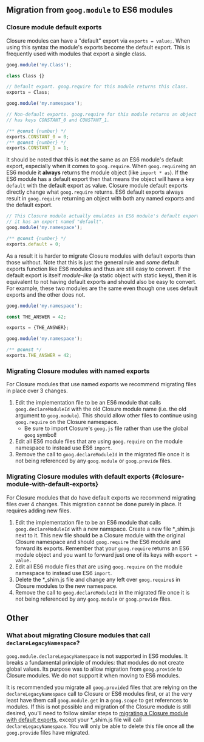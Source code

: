 ## Migration from `goog.module` to ES6 modules

### Closure module default exports

Closure modules can have a "default" export via `exports = value;`. When using
this syntax the module's exports become the default export. This is frequently
used with modules that export a single class.

```javascript
goog.module('my.Class');

class Class {}

// Default export. goog.require for this module returns this class.
exports = Class;
```

```javascript
goog.module('my.namespace');

// Non-default exports. goog.require for this module returns an object that
// has keys CONSTANT_0 and CONSTANT_1.

/** @const {number} */
exports.CONSTANT_0 = 0;
/** @const {number} */
exports.CONSTANT_1 = 1;
```

It should be noted that this is **not** the same as an ES6 module's default
export, especially when it comes to `goog.require`. When `goog.require`ing an
ES6 module it **always** returns the module object (like `import * as`). If the
ES6 module has a default export then that means the object will have a key
`default` with the default export as value. Closure module default exports
directly change what `goog.require` returns. ES6 default exports always result in
`goog.require` returning an object with both any named exports and the default
export.

```javascript
// This Closure module actually emulates an ES6 module's default export because
// it has an export named "default".
goog.module('my.namespace');

/** @const {number} */
exports.default = 0;
```

As a result it is harder to migrate Closure modules with default exports than
those without. Note that this is just the general rule and _some_ default
exports function like ES6 modules and thus are still easy to convert. If the
default export is itself _module-like_ (a static object with static keys), then
it is equivalent to not having default exports and should also be easy to
convert. For example, these two modules are the same even though one uses
default exports and the other does not.

```javascript
goog.module('my.namespace');

const THE_ANSWER = 42;

exports = {THE_ANSWER};
```

```javascript
goog.module('my.namespace');

/** @const */
exports.THE_ANSWER = 42;
```

### Migrating Closure modules with named exports

For Closure modules that use named exports we recommend migrating files in place
over 3 changes.

1.  Edit the implementation file to be an ES6 module that calls
    `goog.declareModuleId` with the old Closure module name (i.e. the old
    argument to `goog.module`). This should allow other files to continue using
    `goog.require` on the Closure namespace.
    -   Be sure to import Closure's `goog.js` file rather than use the global
        `goog` symbol!
1.  Edit all ES6 module files that are using `goog.require` on the module
    namespace to instead use ES6 `import`.
1.  Remove the call to `goog.declareModuleId` in the migrated file once it is
    not being referenced by any `goog.module` or `goog.provide` files.

### Migrating Closure modules with default exports {#closure-module-with-default-exports}

For Closure modules that do have default exports we recommend migrating files
over 4 changes. This migration cannot be done purely in place. It requires adding
new files.

1.  Edit the implementation file to be an ES6 module that calls
    `goog.declareModuleId` with a new namspace. Create a new file \*\_shim.js
    next to it. This new file should be a Closure module with the original
    Closure namespace and should `goog.require` the ES6 module and forward its
    exports. Remember that your `goog.require` returns an ES6 module object and
    you want to forward just one of its keys with `export = value.`
1.  Edit all ES6 module files that are using `goog.require` on the module
    namespace to instead use ES6 `import`.
1.  Delete the \*\_shim.js file and change any left over `goog.require`s in
    Closure modules to the new namespace.
1.  Remove the call to `goog.declareModuleId` in the migrated file once it is
    not being referenced by any `goog.module` or `goog.provide` files.

## Other

### What about migrating Closure modules that call `declareLegacyNamespace`?

`goog.module.declareLegacyNamespace` is not supported in ES6 modules. It breaks
a fundamental principle of modules: that modules do not create global values.
Its purpose was to allow migration from `goog.provide` to Closure modules. We do
not support it when moving to ES6 modules.

It is recommended you migrate all `goog.provide`d files that are relying on the
`declareLegacyNamespace` call to Closure or ES6 modules first, or at the very
least have them call `goog.module.get` in a `goog.scope` to get references to
modules. If this is not possible and migration of the Closure module is still
desired, you'll need to follow similar steps to
[migrating a Closure module with default exports](#closure-module-with-default-exports),
except your \*\_shim.js file will call `declareLegacyNamespace`. You will only
be able to delete this file once all the `goog.provide` files have migrated.
